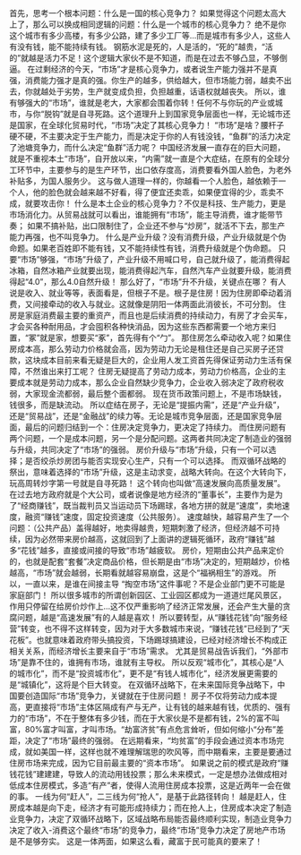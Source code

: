 首先，思考一个根本问题：什么是一国的核心竞争力？
如果觉得这个问题太高大上了，那么可以换成相同逻辑的问题：什么是一个城市的核心竞争力？ 绝不是你这个城市有多少高楼，有多少公路，建了多少工厂等…而是城市有多少人，这些人有没有钱，能不能持续有钱。
钢筋水泥是死的，人是活的，“死的”越贵，“活的”就越是活力不足！这个逻辑大家伙不是不知道，而是在过去不够凸显，不够倒逼。 在过剩经济的今天，“市场”才是核心竞争力，或者说生产能力强并不是真强，消费能力强才是真的强。你生产的越多，供给越大，但市场能力弱，越卖不出去，你就越处于劣势，生产就变成负担，负担越重，话语权就越丧失。 所以，谁有够强大的“市场”，谁就是老大，大家都会围着你转！任何不与你玩的产业或城市，与你“脱钩”就是自寻死路。这个道理升上到国家竞争层面也一样，无论城市还是国家，在全球化贸易时代，“市场”决定了其核心竞争力！ “市场”是啥？腰杆子硬不硬，不主要决定于生产能力，而是决定于你的人有钱没钱，“鱼群”的活力决定了池塘竞争力，而什么决定“鱼群”活力呢？ 中国经济发展一直存在的巨大问题，就是不重视本土“市场”，自开放以来，“内需”就一直是个大症结，在原有的全球分工环节中，主要参与的是生产环节，出口依存度高，消费要看外国人脸色，为老外补贴多，为国人服务少。 这与做人道理一样的，你越看一个人脸色，越依赖于一个人，他的脸色就会越来越不好看，得了便宜还卖乖，如果便宜得的少，乖卖不成，就要攻击你！ 什么是本土企业的核心竞争力？不仅是科技、生产能力，更是市场消化力。从贸易战就可以看出，谁能拥有“市场”，能主导消费，谁才能带节奏； 如果不搞补贴，出口限制住了，企业还不参与“炒房”，就活不下去，那生产能力再强，也不叫竞争力。 什么是产业升级？没有消费升级，产业升级就是个伪命题。如果老百姓即不能有钱，又不能持续性有钱，消费升级就是个伪命题。 只要“市场”够强，“市场”升级了，产业升级不用喊口号，自己就升级了，能消费得起冰箱，自然冰箱产业就要出现，能消费得起汽车，自然汽车产业就要升级，能消费得起“4.0”，那么4.0自然升级！ 那么好了，“市场”升不升级，关键点在哪？ 有人说是收入、就业等等，表面看是，但根子不是。根子是住房！因为住房即牵动着消费，又间接牵动的收入与就业。这就像是阴阳一体两面此消彼长，不可分割。 住房是家庭消费最主要的重资产，而且也是后续消费的持续动力，有房了才会买车，才会买各种耐用品，才会囤积各种快消品，因为这些东西都需要一个地方来归置，“冢”就是家，想要买“豖”，首先得有个“勹”。 那住房怎么牵动收入呢？如果住房成本高，那么劳动力价格就会高，因为劳动力无论是租住还是自己买房子还贷款，这块成本目前来看无疑是巨大的，企业用人发工资首先得保证劳动力生活有保障，不然谁出来打工呢？ 住房无疑提高了劳动力成本，劳动力价格高，企业的主要成本就是劳动力成本，那么企业自然缺少竞争力，企业收入弱决定了政府税收弱，大家现金流都弱，最后整个面都弱。
现在货币政策问题上，不是市场缺钱，钱很多，而是缺流动。 
所以症结在房子，无论是“提振内需”，还是“产业升级”，还是“贸易战”，还是“金融战”的续力等。无论是城市竞争层面，还是国家竞争层面，最后的问题归结到一个：住房决定竞争力，更决定了持续力。
而住房问题有两个问题，一个是成本问题，另一个是分配问题。这两者共同决定了制造业的强弱与升级，共同决定了“市场”的强弱。
房价升级与“市场”升级，只有一个可以选择；是否绞杀炒房团与能否实现安心生产，只有一个可以选择。 而双循环战略的祭出，意味着选择的“市场”升级，这是主动求变，战略大转向。在这个大转向下，玩高周转炒字第一号就是自寻死路！ 这个转向也叫做“高速发展向高质量发展”。 在过去地方政府就是个大公司，或者说像是地方经济的“董事长”，主要作为是为了“经商赚钱”，既当裁判员又当运动员下场踢球，各地方拼的就是“速度”，卖地速度，融资“赚钱”速度，固定投资速度（公共服务）。 速度越快，越容易产生了一个问题：（公共产品）盖得越好，地卖得越贵，短期刺激了经济，但经济越不可持续，因为必然带来房价越高，这就回到了上面讲的逻辑死循环，政府“赚钱”越多“花钱”越多，直接或间接的导致“市场”越疲软。 房价，短期由公共产品来定价的，也就是配套“套餐”决定商品价格，但长期是由“市场”决定的，短期越炒，价格越高，“市场”就会越弱，长期看就越容易崩盘，这是个“福祸相生”的游戏。
所以，一直以来，是谁在间接主导 “掏空市场”这件事呢？不是企业部门更不可能是家庭部门！ 所以很多城市的所谓创新园区、工业园区都成为一道道烂尾风景区，作用只停留在给房价炒作上…这不仅严重影响了经济正常发展，还会产生大量的贪腐问题，越是“高速发展”有的人越是喜欢！ 所以要转型，从“赚钱花钱”向“服务经营”转变，也不得不这样转变，因为对于大多数城市来说，“赚钱花钱”已经到了“天花板”。也就意味着政府带头搞投资，下场踢球搞建设，已经对经济增长不构成正相关关系，而经济增长主要来自于“市场”需求。 尤其是贸易战告诉我们，“外部市场”是靠不住的，谁拥有市场，谁就有主导权。 所以反观“城市化”，其核心是“人的城市化”，而不是“投资城市化”，更不是“有钱人城市化”，经济发展更需要的是“城镇化”，这将是个巨大转变。 在双循环战略下，在未来国际竞争战略下，中国要创造国际“市场”竞争力，关键就在于住房问题！ 房子不仅将劳动力成本提高，更直接将“市场”主体区隔成有产与无产，让有钱的越来越有钱，优质的、强有力的“市场”，不在于整体有多少钱，而在于大家伙是不是都有钱，2%的富不叫富，80%富才叫富，才叫市场。“劫富济贫”有点危言耸听，但如何缩小“分布”差距，决定了“市场”最终的强弱。 在远期看来，“均贫富”的手段会通过资本市场完成，就如美国一样，这样也就不难理解瑞思的吹风等，而中期看来，主要是要通过住房市场来完成，因为它目前最主要的“资本市场”。 如果说之前的模式是政府“赚钱花钱”建建建，导致人的流动用钱投票；那么未来模式，一定是想办法做成相对低成本住房模式，多造“有产”者，使得人流用住房成本投票，这是近两年一会在做的事。 一线为何“赶人”，二三线为何“抢人”，是基于此路径转向！
越是赶人，住房成本越是向下走，经济才有可能形成持续力；而在抢人上，住房成本决定了制造业竞争力，决定了双循环战略下，区域战略布局能否最终顺利实现，制造业竞争力决定了收入-消费这个最终“市场”的竞争力，最终“市场”竞争力决定了房地产市场是不是够夯实。
这是一体两面，如果这么看，藏富于民可能真的要来了！